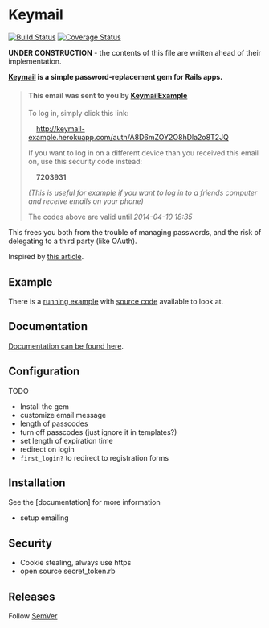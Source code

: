 # Keymail

[![Build Status](https://travis-ci.org/alcesleo/keymail.svg?branch=dev)](https://travis-ci.org/alcesleo/keymail)
[![Coverage Status](https://coveralls.io/repos/alcesleo/keymail/badge.png?branch=dev)](https://coveralls.io/r/alcesleo/keymail?branch=dev)

**UNDER CONSTRUCTION** - the contents of this file are written ahead of their implementation.

**[Keymail][rubygems] is a simple password-replacement gem for Rails apps.**

[rubygems]: https://rubygems.org/gems/keymail

> #### This email was sent to you by [KeymailExample](http://keymail-example.herokuapp.com)
>
> To log in, simply click this link:
>
>    &nbsp;&nbsp;&nbsp;&nbsp;<http://keymail-example.herokuapp.com/auth/A8D6mZOY2O8hDla2o8T2JQ>
>
> If you want to log in on a different device than you received this email on, use this security code instead:
>
>    &nbsp;&nbsp;&nbsp;&nbsp;**7203931**
>
> _(This is useful for example if you want to log in to a friends computer and receive emails on your phone)_
>
> The codes above are valid until _2014-04-10 18:35_

This frees you both from the trouble of managing passwords, and the risk of delegating to a third party (like OAuth).

Inspired by [this article](http://notes.xoxco.com/post/27999787765/is-it-time-for-password-less-login).

## Example

There is a [running example](http://keymail-example.herokuapp.com/) with [source code](https://github.com/alcesleo/keymail-example) available to look at.

## Documentation

[Documentation can be found here](http://alcesleo.github.io/keymail/).

## Configuration

TODO

- Install the gem
- customize email message
- length of passcodes
- turn off passcodes (just ignore it in templates?)
- set length of expiration time
- redirect on login
- `first_login?` to redirect to registration forms

## Installation

See the [documentation] for more information

- setup emailing

## Security

- Cookie stealing, always use https
- open source secret_token.rb

## Releases

Follow [SemVer](http://semver.org/)

